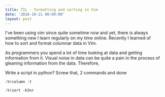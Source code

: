 ```yaml
---
title: TIL - formatting and sorting in Vim
date: '2016-10-21 00:00:00'
layout: post
---
```


I've been using vim since quite sometime now and yet, there is always something new I learn regularly on my time online. Recently I learned of how to sort and format columnar data in Vim.

As programmers you spend a lot of time looking at data and getting information from it. Visual noise in data can be quite a pain in the process of gleaning information from the data. Therefore, 

Write a script in python? Screw that, 2 commands and done

```
:%!column -t
```

```
:%!sort -k3nr
```
